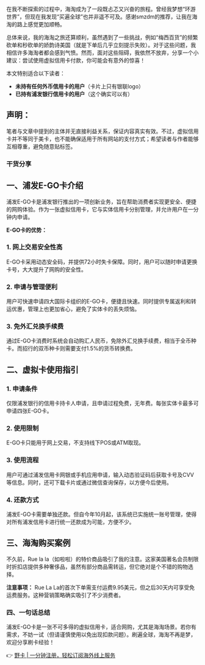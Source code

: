 在我不断探索的过程中，海淘成为了一段既忐忑又兴奋的旅程。曾经我梦想“环游世界”，但现在我发现“买遍全球”也并非遥不可及。感谢smzdm的推荐，让我在海淘的路上感觉更加顺畅。

总体来说，我的海淘之旅还算顺利，虽然遇到了一些挑战，例如“梅西百货”的频繁砍单和秒砍单的娇韵诗美国（就是下单后几乎立刻提示失败）。对于这些问题，我相信许多海淘者都会感到气愤。然而，面对这些阻碍，我依然不放弃，分享一个小建议：尝试使用虚拟信用卡付款，你可能会有意外的惊喜！

本文特别适合以下读者：
- **未持有任何外币信用卡的用户**（卡片上只有银联logo）
- **已持有浦发银行信用卡的用户**（这个确实可以有）

## 声明：

笔者与文章中提到的主体并无直接利益关系，保证内容真实有效。不过，虚拟信用卡并不等同于美卡，也不能确保适用于所有网站的支付方式；希望读者与作者能够互相尊重，避免随意贴标签。

### 干货分享

## 一、浦发E-GO卡介绍

浦发E-GO卡是浦发银行推出的一项创新业务，旨在帮助消费者实现更安全、便捷的网购体验。作为一张虚拟信用卡，它与实体信用卡分别管理，并允许用户在一分钟内申请。

**E-GO卡的优势：**

### 1. 网上交易安全性高

E-GO卡采用动态安全码，并提供72小时失卡保障。同时，用户可以随时申请更换卡号，大大提升了网购的安全性。

### 2. 申请与管理便利

用户可快速申请四大国际卡组织的E-GO卡，便捷且快速。同时提供专属返利和转运优惠，管理上也更加省心，避免了实体卡的丢失烦恼。

### 3. 免外汇兑换手续费

通过E-GO卡消费时系统会自动购汇人民币，免除外汇兑换手续费，相当于全币种卡。而招行的双币种卡则需要支付1.5%的货币转换费。

## 二、虚拟卡使用指引

### 1. 申请条件

仅限浦发银行的信用卡持卡人申请，且申请过程免费，无年费。每张实体卡最多可申请四张E-GO卡。

### 2. 使用限制

E-GO卡只能用于网上交易，不支持线下POS或ATM取现。

### 3. 使用流程

用户可通过浦发信用卡网银或手机应用申请，输入动态验证码后获取卡号及CVV等信息。同时，还可下载卡片或通过微信查询保存，以方便今后使用。

### 4. 还款方式

浦发E-GO卡需要单独还款。但自今年10月起，该系统已实施统一账号管理，使得对所有浦发信用卡进行统一还款成为可能，方便不少。

## 三、海淘购买案例

不久前，Rue la la（如啦啦）的特价商品吸引了我的注意。这家美国著名会员制限时折扣店提供多种奢侈品，虽然有部分商品需转运，但它绝对是个不错的购物选择。

**注意事项：** Rue La La的首次下单需支付运费9.95美元，但之后30天内可享受免运费服务。这种营销策略确实吸引了不少消费者。

### 四、一句话总结

浦发E-GO卡是一张不可多得的虚拟信用卡，适合网购，尤其是海淘场景。若你有需求，不妨一试（但请谨慎使用以免出现扣款问题）。刷遍全球，海淘不再是梦，欢迎分享刷卡经验！

👉 [野卡 | 一分钟注册，轻松订阅海外线上服务](https://bit.ly/bewildcard)